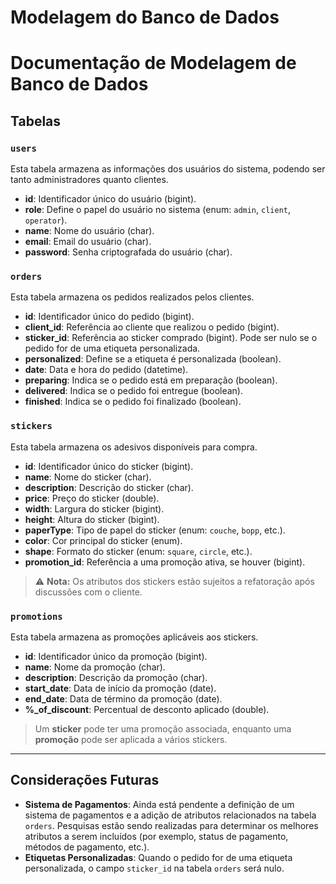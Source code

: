 # Modelagem do Banco de Dados

# Documentação de Modelagem de Banco de Dados

## Tabelas

### `users`
Esta tabela armazena as informações dos usuários do sistema, podendo ser tanto administradores quanto clientes.

- **id**: Identificador único do usuário (bigint).
- **role**: Define o papel do usuário no sistema (enum: `admin`, `client`, `operator`).
- **name**: Nome do usuário (char).
- **email**: Email do usuário (char).
- **password**: Senha criptografada do usuário (char).

### `orders`
Esta tabela armazena os pedidos realizados pelos clientes.

- **id**: Identificador único do pedido (bigint).
- **client_id**: Referência ao cliente que realizou o pedido (bigint).
- **sticker_id**: Referência ao sticker comprado (bigint). Pode ser nulo se o pedido for de uma etiqueta personalizada.
- **personalized**: Define se a etiqueta é personalizada (boolean).
- **date**: Data e hora do pedido (datetime).
- **preparing**: Indica se o pedido está em preparação (boolean).
- **delivered**: Indica se o pedido foi entregue (boolean).
- **finished**: Indica se o pedido foi finalizado (boolean).

### `stickers`
Esta tabela armazena os adesivos disponíveis para compra.

- **id**: Identificador único do sticker (bigint).
- **name**: Nome do sticker (char).
- **description**: Descrição do sticker (char).
- **price**: Preço do sticker (double).
- **width**: Largura do sticker (bigint).
- **height**: Altura do sticker (bigint).
- **paperType**: Tipo de papel do sticker (enum: `couche`, `bopp`, etc.).
- **color**: Cor principal do sticker (enum).
- **shape**: Formato do sticker (enum: `square`, `circle`, etc.).
- **promotion_id**: Referência a uma promoção ativa, se houver (bigint).

> ⚠️ **Nota:** Os atributos dos stickers estão sujeitos a refatoração após discussões com o cliente.

### `promotions`
Esta tabela armazena as promoções aplicáveis aos stickers.

- **id**: Identificador único da promoção (bigint).
- **name**: Nome da promoção (char).
- **description**: Descrição da promoção (char).
- **start_date**: Data de início da promoção (date).
- **end_date**: Data de término da promoção (date).
- **%_of_discount**: Percentual de desconto aplicado (double).

> Um **sticker** pode ter uma promoção associada, enquanto uma **promoção** pode ser aplicada a vários stickers.

---

## Considerações Futuras

- **Sistema de Pagamentos**: Ainda está pendente a definição de um sistema de pagamentos e a adição de atributos relacionados na tabela `orders`. Pesquisas estão sendo realizadas para determinar os melhores atributos a serem incluídos (por exemplo, status de pagamento, métodos de pagamento, etc.).
- **Etiquetas Personalizadas**: Quando o pedido for de uma etiqueta personalizada, o campo `sticker_id` na tabela `orders` será nulo.
